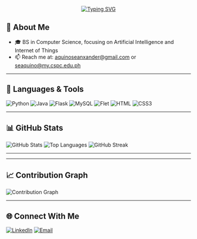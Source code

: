 <p align="center">
  <a href="https://git.io/typing-svg">
    <img src="https://readme-typing-svg.demolab.com?font=Consolas&size=22&duration=2500&pause=1000&color=12AE05&background=21283000&center=true&vCenter=true&width=1200&lines=print('Hello+World,+I+am+Sean+Xander+B.+Aquino')" alt="Typing SVG" />
  </a>
</p>

## 🧩 About Me
- 🎓 BS in Computer Science, focusing on Artificial Intelligence and Internet of Things    
- 📫 Reach me at: [aquinoseanxander@gmail.com](mailto:aquinoseanxander@gmail.com) or [seaquino@my.cspc.edu.ph](mailto:seaquino@my.cspc.edu.ph)

---

## 🧰 Languages & Tools
![Python](https://img.shields.io/badge/Python-3776AB?style=for-the-badge&logo=python&logoColor=white)
![Java](https://img.shields.io/badge/Java-ED8B00?style=for-the-badge&logo=openjdk&logoColor=white)
![Flask](https://img.shields.io/badge/Flask-000000?style=for-the-badge&logo=flask&logoColor=white)
![MySQL](https://img.shields.io/badge/MySQL-4479A1?style=for-the-badge&logo=mysql&logoColor=white)
![Flet](https://img.shields.io/badge/Flet-333333?style=for-the-badge&logo=python&logoColor=white)
![HTML](https://img.shields.io/badge/HTML-E34F26?style=for-the-badge&logo=html5&logoColor=white)
![CSS3](https://img.shields.io/badge/CSS-1572B6?style=for-the-badge&logo=css&logoColor=white)


---

## 📊 GitHub Stats

![GitHub Stats](github-readme-stats-pi-two-55.vercel.app/api?username=ale-xanderr&show_icons=true&theme=tokyonight)
![Top Languages](github-readme-stats-pi-two-55.vercel.app/api/top-langs/?username=ale-xanderr&layout=compact&theme=tokyonight)
![GitHub Streak](https://streak-stats.demolab.com?user=ale-xanderr&theme=tokyonight&hide_border=true)

---

---

## 📈 Contribution Graph
![Contribution Graph](github-readme-stats-pi-two-55.vercel.app/graph?username=ale-xanderr&theme=tokyo-night)

---

## 🌐 Connect With Me
[![LinkedIn](https://img.shields.io/badge/LinkedIn-blue?style=for-the-badge&logo=linkedin)](https://linkedin.com/in/ale-xanderr)
[![Email](https://img.shields.io/badge/Email-Contact%20Me-red?style=for-the-badge&logo=gmail&logoColor=white)](mailto:aquinoseanxander@gmail.com)
